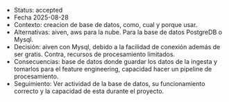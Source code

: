 - Status: accepted
- Fecha 2025-08-28
- Contexto: creacion de base de datos, como, cual y porque usar.
- Alternativas: aiven, aws para la nube. Para la base de datos PostgreDB o Mysql.
- Decisión: aiven con Mysql, debido a la facilidad de conexión además de ser gratis. Contra, recursos de procesamiento limitados.
- Consecuencias: base de datos donde guardar los datos de la ingesta y tomarlos para el feature engineering, capacidad hacer un pipeline de procesamiento.
- Seguimiento: Ver actividad de la base de datos, su funcionamiento correcto y la capacidad de esta durante el proyecto.